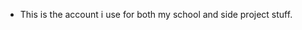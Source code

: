 - This is the account i use for both my school and side project stuff.

<!---
BlueWallPaint/BlueWallPaint is a ✨ special ✨ repository because its `README.md` (this file) appears on your GitHub profile.
You can click the Preview link to take a look at your changes.
--->
